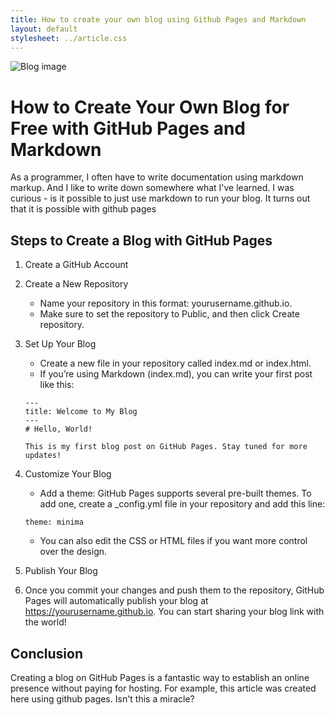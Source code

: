 ```yaml
---
title: How to create your own blog using Github Pages and Markdown
layout: default
stylesheet: ../article.css
---
```


<image id="header-image" src="./blog.jpg" alt="Blog image"></image>


# How to Create Your Own Blog for Free with GitHub Pages and Markdown
As a programmer, I often have to write documentation using markdown markup. 
And I like to write down somewhere what I've learned. I was curious - is it possible to just use markdown to run your blog. 
It turns out that it is possible with github pages

## Steps to Create a Blog with GitHub Pages
1. Create a GitHub Account
2. Create a New Repository
   * Name your repository in this format: yourusername.github.io.
   * Make sure to set the repository to Public, and then click Create repository.
3. Set Up Your Blog
   * Create a new file in your repository called index.md or index.html.
   * If you’re using Markdown (index.md), you can write your first post like this:

   ```
   ---
   title: Welcome to My Blog
   ---
   # Hello, World!
   
   This is my first blog post on GitHub Pages. Stay tuned for more updates!
   ```
4. Customize Your Blog
   * Add a theme: GitHub Pages supports several pre-built themes. To add one, create a _config.yml file in your repository and add this line:
   ```
   theme: minima
   ```
   * You can also edit the CSS or HTML files if you want more control over the design.
5. Publish Your Blog
6. Once you commit your changes and push them to the repository, GitHub Pages will automatically publish your blog at https://yourusername.github.io. You can start sharing your blog link with the world!

## Conclusion
Creating a blog on GitHub Pages is a fantastic way to establish an online presence without paying for hosting. For example, this article was created here using github pages. Isn't this a miracle?
